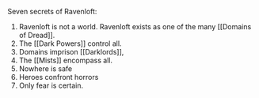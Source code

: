 Seven secrets of Ravenloft:

1. Ravenloft is not a world. Ravenloft exists as one of the many [[Domains of Dread]].
2. The [[Dark Powers]] control all.
3. Domains imprison [[Darklords]],
4. The [[Mists]] encompass all.
5. Nowhere is safe
6. Heroes confront horrors
7. Only fear is certain.